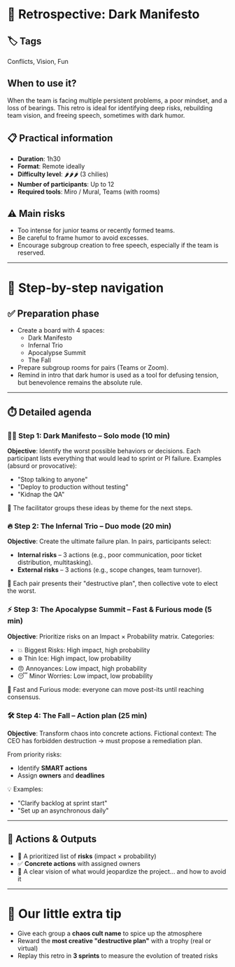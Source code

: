 # 🧠 Retrospective: Dark Manifesto

## 🏷️ Tags
Conflicts, Vision, Fun

## When to use it?
When the team is facing multiple persistent problems, a poor mindset, and a loss of bearings.
This retro is ideal for identifying deep risks, rebuilding team vision, and freeing speech, sometimes with dark humor.

## 📋 Practical information
- **Duration**: 1h30
- **Format**: Remote ideally
- **Difficulty level**: 🌶️🌶️🌶️ (3 chilies)
- **Number of participants**: Up to 12
- **Required tools**: Miro / Mural, Teams (with rooms)

## ⚠️ Main risks
- Too intense for junior teams or recently formed teams.
- Be careful to frame humor to avoid excesses.
- Encourage subgroup creation to free speech, especially if the team is reserved.

---

# 🧭 Step-by-step navigation

## ✅ Preparation phase
- Create a board with 4 spaces:
  - Dark Manifesto
  - Infernal Trio
  - Apocalypse Summit
  - The Fall
- Prepare subgroup rooms for pairs (Teams or Zoom).
- Remind in intro that dark humor is used as a tool for defusing tension, but benevolence remains the absolute rule.

---

## ⏱️ Detailed agenda

### 🕵️‍♀️ Step 1: Dark Manifesto – Solo mode (10 min)
**Objective**: Identify the worst possible behaviors or decisions.
Each participant lists everything that would lead to sprint or PI failure.
Examples (absurd or provocative):
- "Stop talking to anyone"
- "Deploy to production without testing"
- "Kidnap the QA"

💬 The facilitator groups these ideas by theme for the next steps.

### 🔥 Step 2: The Infernal Trio – Duo mode (20 min)
**Objective**: Create the ultimate failure plan.
In pairs, participants select:
- **Internal risks** – 3 actions (e.g., poor communication, poor ticket distribution, multitasking).
- **External risks** – 3 actions (e.g., scope changes, team turnover).

🎤 Each pair presents their "destructive plan", then collective vote to elect the worst.

### ⚡ Step 3: The Apocalypse Summit – Fast & Furious mode (5 min)
**Objective**: Prioritize risks on an Impact × Probability matrix.
Categories:
- 💥 Biggest Risks: High impact, high probability
- ❄️ Thin Ice: High impact, low probability
- 😠 Annoyances: Low impact, high probability
- 😴 Minor Worries: Low impact, low probability

🧷 Fast and Furious mode: everyone can move post-its until reaching consensus.

### 🛠️ Step 4: The Fall – Action plan (25 min)
**Objective**: Transform chaos into concrete actions.
Fictional context: The CEO has forbidden destruction → must propose a remediation plan.

From priority risks:
- Identify **SMART actions**
- Assign **owners** and **deadlines**

💡 Examples:
- "Clarify backlog at sprint start"
- "Set up an asynchronous daily"

---

## 🎯 Actions & Outputs
- 🧠 A prioritized list of **risks** (impact × probability)
- ✅ **Concrete actions** with assigned owners
- 🧭 A clear vision of what would jeopardize the project... and how to avoid it

---

# 🎁 Our little extra tip
- Give each group a **chaos cult name** to spice up the atmosphere
- Reward the **most creative "destructive plan"** with a trophy (real or virtual)
- Replay this retro in **3 sprints** to measure the evolution of treated risks 